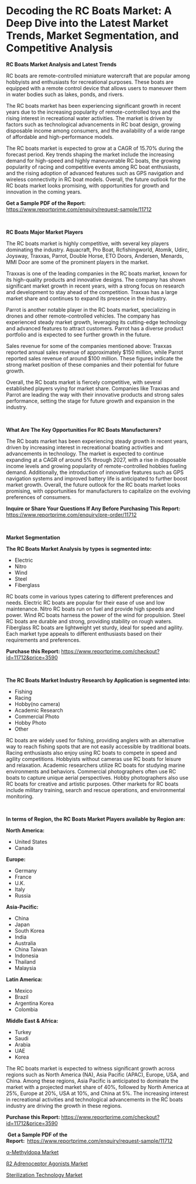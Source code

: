 <p><h1>Decoding the RC Boats Market: A Deep Dive into the Latest Market Trends, Market Segmentation, and Competitive Analysis</h1></p><p><strong>RC Boats Market Analysis and Latest Trends</strong></p>
<p><p>RC boats are remote-controlled miniature watercraft that are popular among hobbyists and enthusiasts for recreational purposes. These boats are equipped with a remote control device that allows users to maneuver them in water bodies such as lakes, ponds, and rivers.</p><p>The RC boats market has been experiencing significant growth in recent years due to the increasing popularity of remote-controlled toys and the rising interest in recreational water activities. The market is driven by factors such as technological advancements in RC boat design, growing disposable income among consumers, and the availability of a wide range of affordable and high-performance models.</p><p>The RC boats market is expected to grow at a CAGR of 15.70% during the forecast period. Key trends shaping the market include the increasing demand for high-speed and highly maneuverable RC boats, the growing popularity of racing and competitive events among RC boat enthusiasts, and the rising adoption of advanced features such as GPS navigation and wireless connectivity in RC boat models. Overall, the future outlook for the RC boats market looks promising, with opportunities for growth and innovation in the coming years.</p></p>
<p><strong>Get a Sample PDF of the Report:&nbsp;</strong> <a href="https://www.reportprime.com/enquiry/request-sample/11712">https://www.reportprime.com/enquiry/request-sample/11712</a></p>
<p>&nbsp;</p>
<p><strong>RC Boats Major Market Players</strong></p>
<p><p>The RC boats market is highly competitive, with several key players dominating the industry. Aquacraft, Pro Boat, Rcfishingworld, Atomik, Udirc, Joysway, Traxxas, Parrot, Double Horse, ETO Doors, Andersen, Menards, MMI Door are some of the prominent players in the market.</p><p>Traxxas is one of the leading companies in the RC boats market, known for its high-quality products and innovative designs. The company has shown significant market growth in recent years, with a strong focus on research and development to stay ahead of the competition. Traxxas has a large market share and continues to expand its presence in the industry.</p><p>Parrot is another notable player in the RC boats market, specializing in drones and other remote-controlled vehicles. The company has experienced steady market growth, leveraging its cutting-edge technology and advanced features to attract customers. Parrot has a diverse product portfolio and is expected to see further growth in the future.</p><p>Sales revenue for some of the companies mentioned above: Traxxas reported annual sales revenue of approximately $150 million, while Parrot reported sales revenue of around $100 million. These figures indicate the strong market position of these companies and their potential for future growth.</p><p>Overall, the RC boats market is fiercely competitive, with several established players vying for market share. Companies like Traxxas and Parrot are leading the way with their innovative products and strong sales performance, setting the stage for future growth and expansion in the industry.</p></p>
<p>&nbsp;</p>
<p><strong>What Are The Key Opportunities For RC Boats Manufacturers?</strong></p>
<p><p>The RC boats market has been experiencing steady growth in recent years, driven by increasing interest in recreational boating activities and advancements in technology. The market is expected to continue expanding at a CAGR of around 5% through 2027, with a rise in disposable income levels and growing popularity of remote-controlled hobbies fueling demand. Additionally, the introduction of innovative features such as GPS navigation systems and improved battery life is anticipated to further boost market growth. Overall, the future outlook for the RC boats market looks promising, with opportunities for manufacturers to capitalize on the evolving preferences of consumers.</p></p>
<p><strong>Inquire or Share Your Questions If Any Before Purchasing This Report:</strong> <a href="https://www.reportprime.com/enquiry/pre-order/11712">https://www.reportprime.com/enquiry/pre-order/11712</a></p>
<p>&nbsp;</p>
<p><strong>Market Segmentation</strong></p>
<p><strong>The RC Boats Market Analysis by types is segmented into:</strong></p>
<p><ul><li>Electric</li><li>Nitro</li><li>Wind</li><li>Steel</li><li>Fiberglass</li></ul></p>
<p><p>RC boats come in various types catering to different preferences and needs. Electric RC boats are popular for their ease of use and low maintenance. Nitro RC boats run on fuel and provide high speeds and power. Wind RC boats harness the power of the wind for propulsion. Steel RC boats are durable and strong, providing stability on rough waters. Fiberglass RC boats are lightweight yet sturdy, ideal for speed and agility. Each market type appeals to different enthusiasts based on their requirements and preferences.</p></p>
<p><strong>Purchase this Report:&nbsp;</strong><a href="https://www.reportprime.com/checkout?id=11712&price=3590">https://www.reportprime.com/checkout?id=11712&price=3590</a></p>
<p>&nbsp;</p>
<p><strong>The RC Boats Market Industry Research by Application is segmented into:</strong></p>
<p><ul><li>Fishing</li><li>Racing</li><li>Hobby(no camera)</li><li>Academic Research</li><li>Commercial Photo</li><li>Hobby Photo</li><li>Other</li></ul></p>
<p><p>RC boats are widely used for fishing, providing anglers with an alternative way to reach fishing spots that are not easily accessible by traditional boats. Racing enthusiasts also enjoy using RC boats to compete in speed and agility competitions. Hobbyists without cameras use RC boats for leisure and relaxation. Academic researchers utilize RC boats for studying marine environments and behaviors. Commercial photographers often use RC boats to capture unique aerial perspectives. Hobby photographers also use RC boats for creative and artistic purposes. Other markets for RC boats include military training, search and rescue operations, and environmental monitoring.</p></p>
<p>&nbsp;</p>
<p><strong>In terms of Region, the RC Boats Market Players available by Region are:</strong></p>
<p>
    <p> <strong> North America: </strong>
        <ul>
            <li>United States</li>
            <li>Canada</li>
        </ul>
        </p> 
    <p> <strong> Europe: </strong>
        <ul>
            <li>Germany</li>
            <li>France</li>
            <li>U.K.</li>
            <li>Italy</li>
            <li>Russia</li>
        </ul>
        </p> 
    <p> <strong> Asia-Pacific: </strong>
        <ul>
            <li>China</li>
            <li>Japan</li>
            <li>South Korea</li>
            <li>India</li>
            <li>Australia</li>
            <li>China Taiwan</li>
            <li>Indonesia</li>
            <li>Thailand</li>
            <li>Malaysia</li>
        </ul>
        </p> 
    <p> <strong> Latin America: </strong>
        <ul>
            <li>Mexico</li>
            <li>Brazil</li>
            <li>Argentina Korea</li>
            <li>Colombia</li>
        </ul>
        </p> 
    <p> <strong> Middle East & Africa: </strong>
        <ul>
            <li>Turkey</li>
            <li>Saudi</li>
            <li>Arabia</li>
            <li>UAE</li>
            <li>Korea</li>
        </ul>
    </p>
    </p>
<p><p>The RC boats market is expected to witness significant growth across regions such as North America (NA), Asia Pacific (APAC), Europe, USA, and China. Among these regions, Asia Pacific is anticipated to dominate the market with a projected market share of 40%, followed by North America at 25%, Europe at 20%, USA at 10%, and China at 5%. The increasing interest in recreational activities and technological advancements in the RC boats industry are driving the growth in these regions.</p></p>
<p><strong>Purchase this Report: </strong><a href="https://www.reportprime.com/checkout?id=11712&price=3590">https://www.reportprime.com/checkout?id=11712&price=3590</a></p>
<p>&nbsp;<strong>Get a Sample PDF of the Report:&nbsp;&nbsp;</strong><a href="https://www.reportprime.com/enquiry/request-sample/11712">https://www.reportprime.com/enquiry/request-sample/11712</a></p>
<p><strong></strong></p>
<p><p><a href="https://view.publitas.com/reportprime-1/a-methyldopa-market-share-market-new-trends-analysis-report-by-type-by-application-by-end-use-by-region-and-segment-forecasts-2023-2030/">α-Methyldopa Market</a></p><p><a href="https://view.publitas.com/reportprime-1/b2-adrenoceptor-agonists-market-size-market-share-and-global-market-analysis-report-2023-2030/">β2 Adrenoceptor Agonists Market</a></p><p><a href="https://view.publitas.com/reportprime-1/sterilization-technology-market-size-market-share-and-global-market-analysis-report-2023-2030/">Sterilization Technology Market</a></p></p>